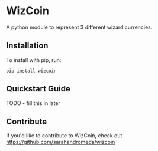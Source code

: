 WizCoin
======

A python module to represent 3 different wizard currencies.

Installation
------------

To install with pip, run:

    pip install wizcoin

Quickstart Guide
----------------

TODO - fill this in later

Contribute
----------

If you'd like to contribute to WizCoin, check out https://github.com/sarahandromeda/wizcoin
